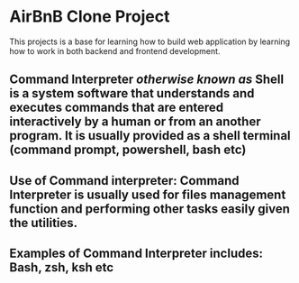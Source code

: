 # AirBnB Clone Project
This projects is a base for learning how to build web application by learning how to work in both backend and frontend development.
## Command Interpreter *otherwise known as* Shell  is a system software that understands and executes commands that are entered interactively by a human or from an another program. It is usually provided as a shell terminal (command prompt, powershell, bash etc)
## Use of Command interpreter: Command Interpreter is usually used for files management function and performing other tasks easily given the utilities. 
## Examples of Command Interpreter includes: Bash, zsh, ksh etc
